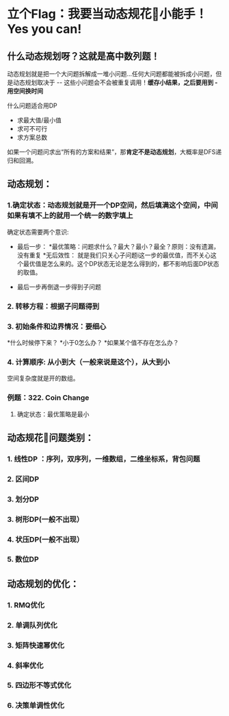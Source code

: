 # 立个Flag：我要当动态规花🌹小能手！Yes you can! 

## 什么动态规划呀？这就是高中数列题！

动态规划就是把一个大问题拆解成一堆小问题...任何大问题都能被拆成小问题，但是动态规划取决于 -- 这些小问题会不会被重复调用！**缓存小结果，之后要用到 - 用空间换时间**

什么问题适合用DP
* 求最大值/最小值
* 求可不可行
* 求方案总数

如果一个问题问求出“所有的方案和结果”，那**肯定不是动态规划**，大概率是DFS递归和回溯。

## 动态规划：

### 1.确定状态：动态规划就是开一个DP空间，然后填满这个空间，中间如果有填不上的就用一个统一的数字填上
   
   确定状态需要两个意识: 
   - 最后一步：
      *最优策略：问题求什么？最大？最小？最全？原则：没有遗漏，没有重复
      *无后效性： 就是我们只关心子问题i这一步的最优值，而不关心这个最优值是怎么来的。这个DP状态无论是怎么得到的，都不影响后面DP状态的取值。
   
   - 最后一步再倒退一步得到子问题
                      
### 2. 转移方程：根据子问题得到

### 3. 初始条件和边界情况：要细心

 *什么时候停下来？
 *小于0怎么办？
 *如果某个值不存在怎么办？

### 4. 计算顺序: 从小到大（一般来说是这个），从大到小

空间复杂度就是开的数组。

### 例题：322. Coin Change

1. 确定状态：最优策略是最小




## 动态规花🌹问题类别：

### 1. 线性DP ：序列，双序列，一维数组，二维坐标系，背包问题
### 2. 区间DP
### 3. 划分DP
### 3. 树形DP(一般不出现）
### 4. 状压DP(一般不出现）
### 5. 数位DP

## 动态规划的优化：
### 1. RMQ优化
### 2. 单调队列优化
### 3. 矩阵快速幂优化
### 4. 斜率优化
### 5. 四边形不等式优化
### 6. 决策单调性优化
